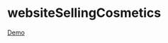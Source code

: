# websiteSellingCosmetics

[Demo](https://anhhducnguyen.github.io/Website-selling-cosmetics/websiteSellingCosmetics/html/index.html)
